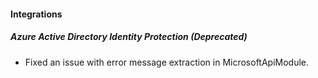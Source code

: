 
#### Integrations

##### Azure Active Directory Identity Protection  (Deprecated)

- Fixed an issue with error message extraction in MicrosoftApiModule.
